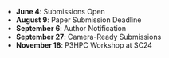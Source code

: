 - **June 4**: Submissions Open
- **August 9**: Paper Submission Deadline
- **September 6**: Author Notification
- **September 27**: Camera-Ready Submissions
- **November 18**: P3HPC Workshop at SC24
